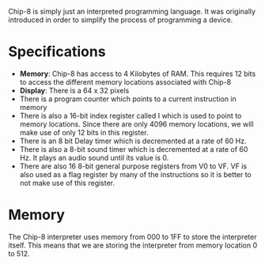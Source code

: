 Chip-8 is simply just an interpreted programming language. It was originally introduced in order to simplify the process of programming a device. 
# Specifications
- **Memory**: Chip-8 has access to 4 Kilobytes of RAM. This requires 12 bits to access the different memory locations associated with Chip-8
- **Display**: There is a 64 x 32 pixels
- There is a program counter which points to a current instruction in memory
- There is also a 16-bit index register called I which is used to point to memory locations. Since there are only 4096 memory locations, we will make use  of only 12 bits in this register.
- There is an 8 bit Delay timer which is decremented at a rate of 60 Hz. 
- There is also a 8-bit sound timer which is decremented at a rate of 60 Hz. It plays an audio sound until its value is 0. 
- There are also 16 8-bit general purpose registers from V0 to VF. VF is also used as a flag register by many of the instructions so it is better to not make use of this register.
# Memory
The Chip-8 interpreter uses memory from 000 to 1FF to store the interpreter itself. This means that we are storing the interpreter from memory location 0 to 512. 
